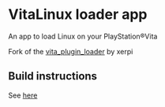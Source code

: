 # VitaLinux loader app
 An app to load Linux on your PlayStation®Vita
 
 Fork of the [vita_plugin_loader](https://bitbucket.org/xerpi/vita_plugin_loader/) by xerpi
 
## Build instructions
 See [here](https://gist.github.com/CreepNT/0f5355bb0b201377938c651c5b389f6d)
